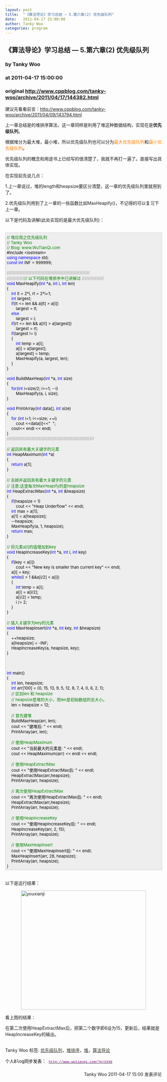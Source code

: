 ```yaml
---
layout: post
title:  "《算法导论》学习总结 — 5.第六章(2) 优先级队列"
date:   2011-04-17 15:00:00
author: Tanky Woo
categories: program
---
```


## 《算法导论》学习总结 — 5.第六章(2) 优先级队列
### by Tanky Woo
### at 2011-04-17 15:00:00
### original <http://www.cppblog.com/tanky-woo/archive/2011/04/17/144382.html>

<p>建议先看看前言：<a href="http://www.cppblog.com/tanky-woo/archive/2011/04/09/143794.html">http://www.cppblog.com/tanky-woo/archive/2011/04/09/143794.html<br></a></p>
<p>上一章总结是的堆排序算法，这一章同样是利用了堆这种数据结构，实现在是<strong>优先级队列</strong>。</p>
<p>根据堆分为最大堆，最小堆，所以优先级队列也可以分为<span style="COLOR:#ff8000">最大优先级队列</span>和<span style="COLOR:#ff8000">最小优先级队列</span>。</p>
<p>优先级队列的概念和用途书上已经写的很清楚了，我就不再打一遍了。直接写出具体实现。</p>
<p>在实现前先说几点：</p>
<p>1.上一章说过，堆的length和heapsize要区分清楚，这一章的优先级队列里就用到了。</p>
<p>2.优先级队列用到了上一章的一些函数比如MaxHeapify()，不记得的可以复习下上一章。</p>
<p>以下是代码及讲解(此处实现的是最大优先级队列)：<br><br></p>
<div style="BORDER-RIGHT:#cccccc 1px solid;PADDING-RIGHT:5px;BORDER-TOP:#cccccc 1px solid;PADDING-LEFT:4px;FONT-SIZE:13px;PADDING-BOTTOM:4px;BORDER-LEFT:#cccccc 1px solid;WIDTH:98%;WORD-BREAK:break-all;PADDING-TOP:4px;BORDER-BOTTOM:#cccccc 1px solid;BACKGROUND-COLOR:#eeeeee"><span style="COLOR:#008000">//</span><span style="COLOR:#008000"> 堆应用之优先级队列<br></span><span style="COLOR:#008000">//</span><span style="COLOR:#008000"> Tanky Woo<br></span><span style="COLOR:#008000">//</span><span style="COLOR:#008000"> Blog: www.WuTianQi.com</span><span style="COLOR:#008000"><br></span><span style="COLOR:#000000">#include </span><span style="COLOR:#000000">&lt;</span><span style="COLOR:#000000">iostream</span><span style="COLOR:#000000">&gt;</span><span style="COLOR:#000000"><br></span><span style="COLOR:#0000ff">using</span><span style="COLOR:#000000"> </span><span style="COLOR:#0000ff">namespace</span><span style="COLOR:#000000"> std;<br></span><span style="COLOR:#0000ff">const</span><span style="COLOR:#000000"> </span><span style="COLOR:#0000ff">int</span><span style="COLOR:#000000"> INF </span><span style="COLOR:#000000">=</span><span style="COLOR:#000000"> </span><span style="COLOR:#000000">999999</span><span style="COLOR:#000000">;<br> <br></span><span style="COLOR:#808080">/////////////////////////////////////////////////////////</span><span style="COLOR:#008000"><br></span><span style="COLOR:#808080">////////////</span><span style="COLOR:#008000">// 以下代码在堆排序中已讲解过 </span><span style="COLOR:#808080">///////////////<br></span><span style="COLOR:#0000ff">void</span><span style="COLOR:#000000"> MaxHeapify(</span><span style="COLOR:#0000ff">int</span><span style="COLOR:#000000"> </span><span style="COLOR:#000000">*</span><span style="COLOR:#000000">a, </span><span style="COLOR:#0000ff">int</span><span style="COLOR:#000000"> i, </span><span style="COLOR:#0000ff">int</span><span style="COLOR:#000000"> len)<br>{<br>    </span><span style="COLOR:#0000ff">int</span><span style="COLOR:#000000"> lt </span><span style="COLOR:#000000">=</span><span style="COLOR:#000000"> </span><span style="COLOR:#000000">2</span><span style="COLOR:#000000">*</span><span style="COLOR:#000000">i, rt </span><span style="COLOR:#000000">=</span><span style="COLOR:#000000"> </span><span style="COLOR:#000000">2</span><span style="COLOR:#000000">*</span><span style="COLOR:#000000">i</span><span style="COLOR:#000000">+</span><span style="COLOR:#000000">1</span><span style="COLOR:#000000">;<br>    </span><span style="COLOR:#0000ff">int</span><span style="COLOR:#000000"> largest;<br>    </span><span style="COLOR:#0000ff">if</span><span style="COLOR:#000000">(lt </span><span style="COLOR:#000000">&lt;=</span><span style="COLOR:#000000"> len </span><span style="COLOR:#000000">&amp;&amp;</span><span style="COLOR:#000000"> a[lt] </span><span style="COLOR:#000000">&gt;</span><span style="COLOR:#000000"> a[i])<br>        largest </span><span style="COLOR:#000000">=</span><span style="COLOR:#000000"> lt;<br>    </span><span style="COLOR:#0000ff">else</span><span style="COLOR:#000000"><br>        largest </span><span style="COLOR:#000000">=</span><span style="COLOR:#000000"> i;<br>    </span><span style="COLOR:#0000ff">if</span><span style="COLOR:#000000">(rt </span><span style="COLOR:#000000">&lt;=</span><span style="COLOR:#000000"> len </span><span style="COLOR:#000000">&amp;&amp;</span><span style="COLOR:#000000"> a[rt] </span><span style="COLOR:#000000">&gt;</span><span style="COLOR:#000000"> a[largest])<br>        largest </span><span style="COLOR:#000000">=</span><span style="COLOR:#000000"> rt;<br>    </span><span style="COLOR:#0000ff">if</span><span style="COLOR:#000000">(largest </span><span style="COLOR:#000000">!=</span><span style="COLOR:#000000"> i)<br>    {<br>        </span><span style="COLOR:#0000ff">int</span><span style="COLOR:#000000"> temp </span><span style="COLOR:#000000">=</span><span style="COLOR:#000000"> a[i];<br>        a[i] </span><span style="COLOR:#000000">=</span><span style="COLOR:#000000"> a[largest];<br>        a[largest] </span><span style="COLOR:#000000">=</span><span style="COLOR:#000000"> temp;<br>        MaxHeapify(a, largest, len);<br>    }<br>}<br> <br></span><span style="COLOR:#0000ff">void</span><span style="COLOR:#000000"> BuildMaxHeap(</span><span style="COLOR:#0000ff">int</span><span style="COLOR:#000000"> </span><span style="COLOR:#000000">*</span><span style="COLOR:#000000">a, </span><span style="COLOR:#0000ff">int</span><span style="COLOR:#000000"> size)<br>{<br>    </span><span style="COLOR:#0000ff">for</span><span style="COLOR:#000000">(</span><span style="COLOR:#0000ff">int</span><span style="COLOR:#000000"> i</span><span style="COLOR:#000000">=</span><span style="COLOR:#000000">size</span><span style="COLOR:#000000">/</span><span style="COLOR:#000000">2</span><span style="COLOR:#000000">; i</span><span style="COLOR:#000000">&gt;=</span><span style="COLOR:#000000">1</span><span style="COLOR:#000000">; </span><span style="COLOR:#000000">--</span><span style="COLOR:#000000">i)<br>        MaxHeapify(a, i, size);<br>}<br> <br></span><span style="COLOR:#0000ff">void</span><span style="COLOR:#000000"> PrintArray(</span><span style="COLOR:#0000ff">int</span><span style="COLOR:#000000"> data[], </span><span style="COLOR:#0000ff">int</span><span style="COLOR:#000000"> size)<br>{<br>    </span><span style="COLOR:#0000ff">for</span><span style="COLOR:#000000"> (</span><span style="COLOR:#0000ff">int</span><span style="COLOR:#000000"> i</span><span style="COLOR:#000000">=</span><span style="COLOR:#000000">1</span><span style="COLOR:#000000">; i</span><span style="COLOR:#000000">&lt;=</span><span style="COLOR:#000000">size; </span><span style="COLOR:#000000">++</span><span style="COLOR:#000000">i)<br>        cout </span><span style="COLOR:#000000">&lt;&lt;</span><span style="COLOR:#000000">data[i]</span><span style="COLOR:#000000">&lt;&lt;</span><span style="COLOR:#000000">"</span><span style="COLOR:#000000">  </span><span style="COLOR:#000000">"</span><span style="COLOR:#000000">;<br>    cout</span><span style="COLOR:#000000">&lt;&lt;</span><span style="COLOR:#000000"> endl </span><span style="COLOR:#000000">&lt;&lt;</span><span style="COLOR:#000000"> endl;<br>}<br></span><span style="COLOR:#808080">////////////////////////////////////////////////////////////<br></span><span style="COLOR:#000000"> <br></span><span style="COLOR:#008000">//</span><span style="COLOR:#008000"> 返回具有最大关键字的元素</span><span style="COLOR:#008000"><br></span><span style="COLOR:#0000ff">int</span><span style="COLOR:#000000"> HeapMaximum(</span><span style="COLOR:#0000ff">int</span><span style="COLOR:#000000"> </span><span style="COLOR:#000000">*</span><span style="COLOR:#000000">a)<br>{<br>    </span><span style="COLOR:#0000ff">return</span><span style="COLOR:#000000"> a[</span><span style="COLOR:#000000">1</span><span style="COLOR:#000000">];<br>}<br> <br></span><span style="COLOR:#008000">//</span><span style="COLOR:#008000"> 去掉并返回具有最大关键字的元素<br></span><span style="COLOR:#008000">//</span><span style="COLOR:#008000"> 注意:这里每次MaxHeapify的是heapsize</span><span style="COLOR:#008000"><br></span><span style="COLOR:#0000ff">int</span><span style="COLOR:#000000"> HeapExtractMax(</span><span style="COLOR:#0000ff">int</span><span style="COLOR:#000000"> </span><span style="COLOR:#000000">*</span><span style="COLOR:#000000">a, </span><span style="COLOR:#0000ff">int</span><span style="COLOR:#000000"> </span><span style="COLOR:#000000">&amp;</span><span style="COLOR:#000000">heapsize)<br>{<br>    </span><span style="COLOR:#0000ff">if</span><span style="COLOR:#000000">(heapsize </span><span style="COLOR:#000000">&lt;</span><span style="COLOR:#000000"> </span><span style="COLOR:#000000">1</span><span style="COLOR:#000000">)<br>        cout </span><span style="COLOR:#000000">&lt;&lt;</span><span style="COLOR:#000000"> </span><span style="COLOR:#000000">"</span><span style="COLOR:#000000">Heap Underflow</span><span style="COLOR:#000000">"</span><span style="COLOR:#000000"> </span><span style="COLOR:#000000">&lt;&lt;</span><span style="COLOR:#000000"> endl;<br>    </span><span style="COLOR:#0000ff">int</span><span style="COLOR:#000000"> max </span><span style="COLOR:#000000">=</span><span style="COLOR:#000000"> a[</span><span style="COLOR:#000000">1</span><span style="COLOR:#000000">];<br>    a[</span><span style="COLOR:#000000">1</span><span style="COLOR:#000000">] </span><span style="COLOR:#000000">=</span><span style="COLOR:#000000"> a[heapsize];<br>    </span><span style="COLOR:#000000">--</span><span style="COLOR:#000000">heapsize;<br>    MaxHeapify(a, </span><span style="COLOR:#000000">1</span><span style="COLOR:#000000">, heapsize);<br>    </span><span style="COLOR:#0000ff">return</span><span style="COLOR:#000000"> max;<br>}<br> <br></span><span style="COLOR:#008000">//</span><span style="COLOR:#008000"> 将元素a[i]的值增加到key</span><span style="COLOR:#008000"><br></span><span style="COLOR:#0000ff">void</span><span style="COLOR:#000000"> HeapIncreaseKey(</span><span style="COLOR:#0000ff">int</span><span style="COLOR:#000000"> </span><span style="COLOR:#000000">*</span><span style="COLOR:#000000">a, </span><span style="COLOR:#0000ff">int</span><span style="COLOR:#000000"> i, </span><span style="COLOR:#0000ff">int</span><span style="COLOR:#000000"> key)<br>{<br>    </span><span style="COLOR:#0000ff">if</span><span style="COLOR:#000000">(key </span><span style="COLOR:#000000">&lt;</span><span style="COLOR:#000000"> a[i])<br>        cout </span><span style="COLOR:#000000">&lt;&lt;</span><span style="COLOR:#000000"> </span><span style="COLOR:#000000">"</span><span style="COLOR:#000000">New key is smaller than current key</span><span style="COLOR:#000000">"</span><span style="COLOR:#000000"> </span><span style="COLOR:#000000">&lt;&lt;</span><span style="COLOR:#000000"> endl;<br>    a[i] </span><span style="COLOR:#000000">=</span><span style="COLOR:#000000"> key;<br>    </span><span style="COLOR:#0000ff">while</span><span style="COLOR:#000000">(i </span><span style="COLOR:#000000">&gt;</span><span style="COLOR:#000000"> </span><span style="COLOR:#000000">1</span><span style="COLOR:#000000"> </span><span style="COLOR:#000000">&amp;&amp;</span><span style="COLOR:#000000">a[i</span><span style="COLOR:#000000">/</span><span style="COLOR:#000000">2</span><span style="COLOR:#000000">] </span><span style="COLOR:#000000">&lt;</span><span style="COLOR:#000000"> a[i])<br>    {<br>        </span><span style="COLOR:#0000ff">int</span><span style="COLOR:#000000"> temp </span><span style="COLOR:#000000">=</span><span style="COLOR:#000000"> a[i];<br>        a[i] </span><span style="COLOR:#000000">=</span><span style="COLOR:#000000"> a[i</span><span style="COLOR:#000000">/</span><span style="COLOR:#000000">2</span><span style="COLOR:#000000">];<br>        a[i</span><span style="COLOR:#000000">/</span><span style="COLOR:#000000">2</span><span style="COLOR:#000000">] </span><span style="COLOR:#000000">=</span><span style="COLOR:#000000"> temp;<br>        i </span><span style="COLOR:#000000">/=</span><span style="COLOR:#000000"> </span><span style="COLOR:#000000">2</span><span style="COLOR:#000000">;<br>    }<br>}<br> <br></span><span style="COLOR:#008000">//</span><span style="COLOR:#008000"> 插入关键字为key的元素</span><span style="COLOR:#008000"><br></span><span style="COLOR:#0000ff">void</span><span style="COLOR:#000000"> MaxHeapInsert(</span><span style="COLOR:#0000ff">int</span><span style="COLOR:#000000"> </span><span style="COLOR:#000000">*</span><span style="COLOR:#000000">a, </span><span style="COLOR:#0000ff">int</span><span style="COLOR:#000000"> key, </span><span style="COLOR:#0000ff">int</span><span style="COLOR:#000000"> </span><span style="COLOR:#000000">&amp;</span><span style="COLOR:#000000">heapsize)<br>{<br>    </span><span style="COLOR:#000000">++</span><span style="COLOR:#000000">heapsize;<br>    a[heapsize] </span><span style="COLOR:#000000">=</span><span style="COLOR:#000000"> </span><span style="COLOR:#000000">-</span><span style="COLOR:#000000">INF;<br>    HeapIncreaseKey(a, heapsize, key);<br>}<br> <br> <br> <br></span><span style="COLOR:#0000ff">int</span><span style="COLOR:#000000"> main()<br>{<br>    </span><span style="COLOR:#0000ff">int</span><span style="COLOR:#000000"> len, heapsize;<br>    </span><span style="COLOR:#0000ff">int</span><span style="COLOR:#000000"> arr[</span><span style="COLOR:#000000">100</span><span style="COLOR:#000000">] </span><span style="COLOR:#000000">=</span><span style="COLOR:#000000"> {</span><span style="COLOR:#000000">0</span><span style="COLOR:#000000">, </span><span style="COLOR:#000000">15</span><span style="COLOR:#000000">, </span><span style="COLOR:#000000">13</span><span style="COLOR:#000000">, </span><span style="COLOR:#000000">9</span><span style="COLOR:#000000">, </span><span style="COLOR:#000000">5</span><span style="COLOR:#000000">, </span><span style="COLOR:#000000">12</span><span style="COLOR:#000000">, </span><span style="COLOR:#000000">8</span><span style="COLOR:#000000">, </span><span style="COLOR:#000000">7</span><span style="COLOR:#000000">, </span><span style="COLOR:#000000">4</span><span style="COLOR:#000000">, </span><span style="COLOR:#000000">0</span><span style="COLOR:#000000">, </span><span style="COLOR:#000000">6</span><span style="COLOR:#000000">, </span><span style="COLOR:#000000">2</span><span style="COLOR:#000000">, </span><span style="COLOR:#000000">1</span><span style="COLOR:#000000">};<br>    </span><span style="COLOR:#008000">//</span><span style="COLOR:#008000"> 区别len 和 heapsize<br>    </span><span style="COLOR:#008000">//</span><span style="COLOR:#008000"> heapsize是堆的大小，而len是初始数组的总大小。</span><span style="COLOR:#008000"><br></span><span style="COLOR:#000000">    len </span><span style="COLOR:#000000">=</span><span style="COLOR:#000000"> heapsize </span><span style="COLOR:#000000">=</span><span style="COLOR:#000000"> </span><span style="COLOR:#000000">12</span><span style="COLOR:#000000">;<br> <br>    </span><span style="COLOR:#008000">//</span><span style="COLOR:#008000"> 首先建堆</span><span style="COLOR:#008000"><br></span><span style="COLOR:#000000">    BuildMaxHeap(arr, len);<br>    cout </span><span style="COLOR:#000000">&lt;&lt;</span><span style="COLOR:#000000"> </span><span style="COLOR:#000000">"</span><span style="COLOR:#000000">建堆后: </span><span style="COLOR:#000000">"</span><span style="COLOR:#000000"> </span><span style="COLOR:#000000">&lt;&lt;</span><span style="COLOR:#000000"> endl;<br>    PrintArray(arr, len);<br> <br>    </span><span style="COLOR:#008000">//</span><span style="COLOR:#008000"> 使用HeapMaximum</span><span style="COLOR:#008000"><br></span><span style="COLOR:#000000">    cout </span><span style="COLOR:#000000">&lt;&lt;</span><span style="COLOR:#000000"> </span><span style="COLOR:#000000">"</span><span style="COLOR:#000000">当前最大的元素是: </span><span style="COLOR:#000000">"</span><span style="COLOR:#000000"> </span><span style="COLOR:#000000">&lt;&lt;</span><span style="COLOR:#000000"> endl;<br>    cout </span><span style="COLOR:#000000">&lt;&lt;</span><span style="COLOR:#000000"> HeapMaximum(arr) </span><span style="COLOR:#000000">&lt;&lt;</span><span style="COLOR:#000000"> endl </span><span style="COLOR:#000000">&lt;&lt;</span><span style="COLOR:#000000"> endl;<br> <br>    </span><span style="COLOR:#008000">//</span><span style="COLOR:#008000"> 使用HeapExtractMax</span><span style="COLOR:#008000"><br></span><span style="COLOR:#000000">    cout </span><span style="COLOR:#000000">&lt;&lt;</span><span style="COLOR:#000000"> </span><span style="COLOR:#000000">"</span><span style="COLOR:#000000">使用HeapExtractMax后: </span><span style="COLOR:#000000">"</span><span style="COLOR:#000000"> </span><span style="COLOR:#000000">&lt;&lt;</span><span style="COLOR:#000000"> endl;<br>    HeapExtractMax(arr,heapsize);<br>    PrintArray(arr, heapsize);<br> <br>    </span><span style="COLOR:#008000">//</span><span style="COLOR:#008000"> 再次使用HeapExtractMax</span><span style="COLOR:#008000"><br></span><span style="COLOR:#000000">    cout </span><span style="COLOR:#000000">&lt;&lt;</span><span style="COLOR:#000000"> </span><span style="COLOR:#000000">"</span><span style="COLOR:#000000">再次使用HeapExtractMax后: </span><span style="COLOR:#000000">"</span><span style="COLOR:#000000"> </span><span style="COLOR:#000000">&lt;&lt;</span><span style="COLOR:#000000"> endl;<br>    HeapExtractMax(arr,heapsize);<br>    PrintArray(arr, heapsize);<br> <br>    </span><span style="COLOR:#008000">//</span><span style="COLOR:#008000"> 使用HeapIncreaseKey</span><span style="COLOR:#008000"><br></span><span style="COLOR:#000000">    cout </span><span style="COLOR:#000000">&lt;&lt;</span><span style="COLOR:#000000"> </span><span style="COLOR:#000000">"</span><span style="COLOR:#000000">使用HeapIncreaseKey后: </span><span style="COLOR:#000000">"</span><span style="COLOR:#000000"> </span><span style="COLOR:#000000">&lt;&lt;</span><span style="COLOR:#000000"> endl;<br>    HeapIncreaseKey(arr, </span><span style="COLOR:#000000">2</span><span style="COLOR:#000000">, </span><span style="COLOR:#000000">15</span><span style="COLOR:#000000">);<br>    PrintArray(arr, heapsize);<br> <br>    </span><span style="COLOR:#008000">//</span><span style="COLOR:#008000"> 使用MaxHeapInsert</span><span style="COLOR:#008000"><br></span><span style="COLOR:#000000">    cout </span><span style="COLOR:#000000">&lt;&lt;</span><span style="COLOR:#000000"> </span><span style="COLOR:#000000">"</span><span style="COLOR:#000000">使用MaxHeapInsert后: </span><span style="COLOR:#000000">"</span><span style="COLOR:#000000"> </span><span style="COLOR:#000000">&lt;&lt;</span><span style="COLOR:#000000"> endl;<br>    MaxHeapInsert(arr, </span><span style="COLOR:#000000">28</span><span style="COLOR:#000000">, heapsize);<br>    PrintArray(arr, heapsize);<br>}</span></div>
<br>
<p>以下是运行结果：</p>
<p><a href="http://www.wutianqi.com/wp-content/uploads/2011/04/youxianji.png"><img title="youxianji" style="BORDER-TOP-WIDTH:0px;DISPLAY:block;BORDER-LEFT-WIDTH:0px;FLOAT:none;BORDER-BOTTOM-WIDTH:0px;MARGIN-LEFT:auto;MARGIN-RIGHT:auto;BORDER-RIGHT-WIDTH:0px" height="382" alt="youxianji" src="http://www.wutianqi.com/wp-content/uploads/2011/04/youxianji_thumb.png" width="402" border="0"></a></p>
<p>看上图的结果：</p>
<p>在第二次使用HeapExtractMax后，把第二个数字即6设为15，更新后，结果就是HeapIncreaseKey的输出。<br><br></p>
<div style="PADDING-RIGHT:0px;DISPLAY:inline;PADDING-LEFT:0px;FLOAT:none;PADDING-BOTTOM:0px;MARGIN:0px;PADDING-TOP:0px">Tanky Woo 标签: <a href="http://www.wutianqi.com/%e4%bc%98%e5%85%88%e7%ba%a7%e9%98%9f%e5%88%97" rel="tag"><font color="#313428">优先级队列</font></a>，<a href="http://www.wutianqi.com/%e5%a0%86%e6%8e%92%e5%ba%8f" rel="tag"><font color="#313428">堆排序</font></a>，<a href="http://www.wutianqi.com/%e5%a0%86" rel="tag"><font color="#313428">堆</font></a>，<a href="http://www.wutianqi.com/%e7%ae%97%e6%b3%95%e5%af%bc%e8%ae%ba" rel="tag"><font color="#313428">算法导论</font></a><br><br><span style="WORD-SPACING:0px;FONT:medium Simsun;TEXT-TRANSFORM:none;COLOR:rgb(0,0,0);TEXT-INDENT:0px;WHITE-SPACE:normal;LETTER-SPACING:normal;BORDER-COLLAPSE:separate"><span style="FONT-SIZE:14px;LINE-HEIGHT:21px;FONT-FAMILY:verdana,&#39;courier new&#39;">个人Blog同步发表： <span style="FONT-SIZE:11px"><a href="http://www.wutianqi.com/?p=2349"><u><font color="#800080">http://www.wutianqi.com/?p=2349</font></u></a></span></span></span><br></div>
<img src="http://www.cppblog.com/tanky-woo/aggbug/144382.html" width="1" height="1"><br><br><div align="right"><a style="text-decoration:none" href="http://www.cppblog.com/tanky-woo/">Tanky Woo</a> 2011-04-17 15:00 <a href="http://www.cppblog.com/tanky-woo/archive/2011/04/17/144382.html#Feedback" style="text-decoration:none">发表评论</a></div>